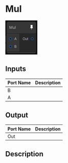 # Mul
![Mixture.VectorMulNode](../../images/Mixture.VectorMulNode.png)
## Inputs
Port Name | Description
--- | ---
B | 
A | 

## Output
Port Name | Description
--- | ---
Out | 

## Description


